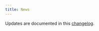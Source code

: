 ```yaml
---
title: News
---
```


Updates are documented in this [changelog](https://github.com/slds-lmu/lecture_i2ml/blob/master/CHANGELOG.md).
